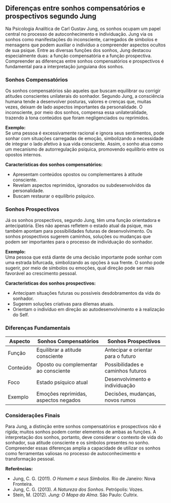 
## Diferenças entre sonhos compensatórios e prospectivos segundo Jung

Na Psicologia Analítica de Carl Gustav Jung, os sonhos ocupam um papel central no processo de autoconhecimento e individuação. Jung via os sonhos como manifestações do inconsciente, carregados de símbolos e mensagens que podem auxiliar o indivíduo a compreender aspectos ocultos de sua psique. Entre as diversas funções dos sonhos, Jung destacou especialmente duas: a função compensatória e a função prospectiva. Compreender as diferenças entre sonhos compensatórios e prospectivos é fundamental para a interpretação junguiana dos sonhos.

### Sonhos Compensatórios

Os sonhos compensatórios são aqueles que buscam equilibrar ou corrigir atitudes conscientes unilaterais do sonhador. Segundo Jung, a consciência humana tende a desenvolver posturas, valores e crenças que, muitas vezes, deixam de lado aspectos importantes da personalidade. O inconsciente, por meio dos sonhos, compensa essa unilateralidade, trazendo à tona conteúdos que foram negligenciados ou reprimidos.

**Exemplo:**  
Se uma pessoa é excessivamente racional e ignora seus sentimentos, pode sonhar com situações carregadas de emoção, simbolizando a necessidade de integrar o lado afetivo à sua vida consciente. Assim, o sonho atua como um mecanismo de autorregulação psíquica, promovendo equilíbrio entre os opostos internos.

**Características dos sonhos compensatórios:**
- Apresentam conteúdos opostos ou complementares à atitude consciente.
- Revelam aspectos reprimidos, ignorados ou subdesenvolvidos da personalidade.
- Buscam restaurar o equilíbrio psíquico.

### Sonhos Prospectivos

Já os sonhos prospectivos, segundo Jung, têm uma função orientadora e antecipatória. Eles não apenas refletem o estado atual da psique, mas também apontam para possibilidades futuras de desenvolvimento. Os sonhos prospectivos sugerem caminhos, soluções ou mudanças que podem ser importantes para o processo de individuação do sonhador.

**Exemplo:**  
Uma pessoa que está diante de uma decisão importante pode sonhar com uma estrada bifurcada, simbolizando as opções à sua frente. O sonho pode sugerir, por meio de símbolos ou emoções, qual direção pode ser mais favorável ao crescimento pessoal.

**Características dos sonhos prospectivos:**
- Antecipam situações futuras ou possíveis desdobramentos da vida do sonhador.
- Sugerem soluções criativas para dilemas atuais.
- Orientam o indivíduo em direção ao autodesenvolvimento e à realização do Self.

### Diferenças Fundamentais

| Aspecto                  | Sonhos Compensatórios                  | Sonhos Prospectivos                  |
|--------------------------|----------------------------------------|--------------------------------------|
| Função                   | Equilibrar a atitude consciente        | Antecipar e orientar para o futuro   |
| Conteúdo                 | Oposto ou complementar ao consciente   | Possibilidades e caminhos futuros    |
| Foco                     | Estado psíquico atual                  | Desenvolvimento e individuação       |
| Exemplo                  | Emoções reprimidas, aspectos negados   | Decisões, mudanças, novos rumos      |

### Considerações Finais

Para Jung, a distinção entre sonhos compensatórios e prospectivos não é rígida; muitos sonhos podem conter elementos de ambas as funções. A interpretação dos sonhos, portanto, deve considerar o contexto de vida do sonhador, sua atitude consciente e os símbolos presentes no sonho. Compreender essas diferenças amplia a capacidade de utilizar os sonhos como ferramentas valiosas no processo de autoconhecimento e transformação pessoal.

**Referências:**
- Jung, C. G. (2011). *O Homem e seus Símbolos*. Rio de Janeiro: Nova Fronteira.
- Jung, C. G. (2013). *A Natureza dos Sonhos*. Petrópolis: Vozes.
- Stein, M. (2012). *Jung: O Mapa da Alma*. São Paulo: Cultrix.
```
